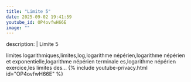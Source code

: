 ```yaml
---
title: "Limite 5"
date: 2025-09-02 19:41:59 
youtube_id: OP4ovfwH66E
image: ""
---
```

description: |
  Limite 5
  
  
  
  limites logarithmiques,limites,log,logarithme népérien,logarithme népérien et exponentielle,logarithme népérien terminale es,logarithme népérien exercice,les limites des...
{% include youtube-privacy.html id="OP4ovfwH66E" %}

